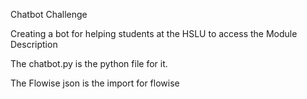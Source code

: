 Chatbot Challenge

Creating a bot for helping students at the HSLU to access the Module Description

The chatbot.py is the python file for it. 

The Flowise json is the import for flowise

